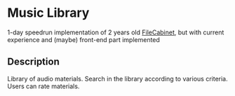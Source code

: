 # Music Library

1-day speedrun implementation of 2 years old [FileCabinet](https://github.com/sanynikonov/FileCabinet), but with current experience and (maybe) front-end part implemented

## Description

Library of audio materials. Search in the library according to various criteria. Users can rate materials.
